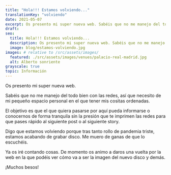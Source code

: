 ```yaml
---
title: "Hola!!! Estamos volviendo..."
translationKey: "volviendo"
date: 2021-05-07
excerpt: Os presento mi super nueva web. Sabéis que no me manejo del todo bien con las redes, así que necesito de mi pequeño espacio personal en el que tener mis cositas ordenadas.
draft:
seo:
  title: Hola!!! Estamos volviendo...
  description: Os presento mi super nueva web. Sabéis que no me manejo del todo bien con las redes, así que necesito de mi pequeño espacio personal en el que tener mis cositas ordenadas.
  image: blog/estamos-volviendo.jpg
images: # relative to /src/assets/images/
  featured: ./src/assets/images/venues/palacio-real-madrid.jpg
  alt: Alberto sonriente
grayscale: true
topic: Información
---
```


Os presento mi super nueva web.

Sabéis que no me manejo del todo bien con las redes, así que necesito de mi pequeño espacio personal en el que tener mis cositas ordenadas.

El objetivo es que el que quiera pasarse por aquí pueda informarse o conocernos de forma tranquila sin la presión que te imprimen las redes para que pases rápido al siguiente post o al siguiente story.

Digo que estamos volviendo porque tras tanto rollo de pandemia triste, estamos acabando de grabar disco. Me muero de ganas de que lo escuchéis.

Ya os iré contando cosas. De momento os animo a daros una vuelta por la web en la que podéis ver cómo va a ser la imagen del nuevo disco y demás.

¡Muchos besos!
